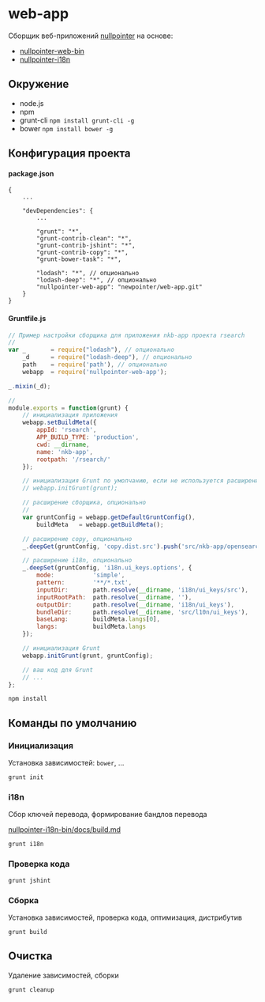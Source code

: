 # web-app

Сборщик веб-приложений [nullpointer](http://null-pointer.ru/) на основе:

* [nullpointer-web-bin](https://github.com/newpointer/web-bin/blob/master/docs/docs.md)
* [nullpointer-i18n](https://github.com/newpointer/i18n-bin/blob/master/src/build.md)

## Окружение

* node.js
* npm
* grunt-cli `npm install grunt-cli -g`
* bower `npm install bower -g`

## Конфигурация проекта

#### package.json

```
{
    ...

    "devDependencies": {
        ...

        "grunt": "*",
        "grunt-contrib-clean": "*",
        "grunt-contrib-jshint": "*",
        "grunt-contrib-copy": "*",
        "grunt-bower-task": "*",

        "lodash": "*", // опционально
        "lodash-deep": "*", // опционально
        "nullpointer-web-app": "newpointer/web-app.git"
    }
}
```

#### Gruntfile.js

```javascript
// Пример настройки сборщика для приложения nkb-app проекта rsearch
//
var _       = require("lodash"), // опционально
    _d      = require("lodash-deep"), // опционально
    path    = require('path'), // опционально
    webapp  = require('nullpointer-web-app');

_.mixin(_d);

//
module.exports = function(grunt) {
    // инициализация приложения
    webapp.setBuildMeta({
        appId: 'rsearch',
        APP_BUILD_TYPE: 'production',
        cwd: __dirname,
        name: 'nkb-app',
        rootpath: '/rsearch/'
    });

    // инициализация Grunt по умолчанию, если не используется расширение сборщика
    // webapp.initGrunt(grunt);

    // расширение сборщика, опционально
    //
    var gruntConfig = webapp.getDefaultGruntConfig(),
        buildMeta   = webapp.getBuildMeta();

    // расширение copy, опционально
    _.deepGet(gruntConfig, 'copy.dist.src').push('src/nkb-app/opensearch.xml');

    // расширение i18n, опционально
    _.deepSet(gruntConfig, 'i18n.ui_keys.options', {
        mode:           'simple',
        pattern:        '**/*.txt',
        inputDir:       path.resolve(__dirname, 'i18n/ui_keys/src'),
        inputRootPath:  path.resolve(__dirname, ''),
        outputDir:      path.resolve(__dirname, 'i18n/ui_keys'),
        bundleDir:      path.resolve(__dirname, 'src/l10n/ui_keys'),
        baseLang:       buildMeta.langs[0],
        langs:          buildMeta.langs
    });

    // инициализация Grunt
    webapp.initGrunt(grunt, gruntConfig);

    // ваш код для Grunt
    // ...
};
```

```
npm install
```

## Команды по умолчанию

### Инициализация

Установка зависимостей: `bower`, ...

    grunt init


### i18n

Сбор ключей перевода, формирование бандлов перевода

[nullpointer-i18n-bin/docs/build.md](https://github.com/newpointer/i18n-bin/blob/master/docs/build.md)

    grunt i18n


### Проверка кода

    grunt jshint


### Сборка

Установка зависимостей, проверка кода, оптимизация, дистрибутив

    grunt build


## Очистка

Удаление зависимостей, сборки

    grunt cleanup

